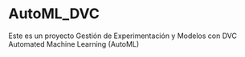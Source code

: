 # AutoML_DVC
Este es un proyecto Gestión de Experimentación y Modelos con DVC Automated Machine Learning (AutoML)
